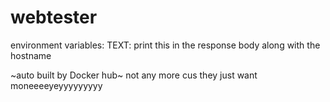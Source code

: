 # webtester

environment variables:
  TEXT: print this in the response body along with the hostname

~auto built by Docker hub~ not any more cus they just want moneeeeyeyyyyyyyyy
